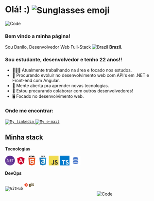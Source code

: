 # Olá! :) <img width="40" align="center" src="https://emojis.slackmojis.com/emojis/images/1531849430/4246/blob-sunglasses.gif?1531849430" alt="Sunglasses emoji" />

<img width="40%" src="https://media0.giphy.com/media/MT5UUV1d4CXE2A37Dg/giphy.gif?cid=ecf05e47prxvjx6gfwslr16yh3ge5g4aqld7ev6qu08rs3wb&rid=giphy.gif&ct=g" alt="Code" />


### Bem vindo a minha página!
<p>
  Sou Danilo, Desenvolvedor Web Full-Stack <img width="16" src="https://www.flaticon.com/svg/static/icons/svg/197/197386.svg" alt="Brazil" />
  <b>Brazil</b>.
</p>

### Sou estudante, desenvolvedor e tenho 22 anos!!

- 👨🏻‍🚀 Atualmente trabalhando na área e focado nos estudos.
- 🌱 Procurando evoluir no desenvolvimento web com API's em .NET e Front-end com Angular.
- 🥅 Mente aberta pra aprender novas tecnologias.
- 👯 Estou procurando colaborar com outros desenvolvedores!
- 🖥️ Focado no desenvolvimento web.


### Onde me encontrar:

<a href="https://www.linkedin.com/in/danilo-gon%C3%A7alves-a862a6142/">
  <code><img alt="My linkedin" width="28" src="https://www.flaticon.com/svg/static/icons/svg/1383/1383262.svg" /></code>
</a>

<a href="mailto:danilogdev@gmail.com">
  <code><img alt="My e-mail" width="32" src="https://www.flaticon.com/svg/static/icons/svg/324/324123.svg" /></code>
</a>
<br>

## Minha stack

**Tecnologias**

<code><img height="32" src="https://raw.githubusercontent.com/github/explore/80688e429a7d4ef2fca1e82350fe8e3517d3494d/topics/dotnet/dotnet.png" alt="DotNet"/></code>
<code><img height="32" src="https://raw.githubusercontent.com/github/explore/80688e429a7d4ef2fca1e82350fe8e3517d3494d/topics/angular/angular.png" alt="Angular"/></code>
<code><img height="32" src="https://raw.githubusercontent.com/github/explore/80688e429a7d4ef2fca1e82350fe8e3517d3494d/topics/html/html.png" alt="HTML5"/></code>
<code><img height="32" src="https://raw.githubusercontent.com/github/explore/80688e429a7d4ef2fca1e82350fe8e3517d3494d/topics/css/css.png" alt="CSS"/></code>
<code><img height="32" src="https://raw.githubusercontent.com/github/explore/80688e429a7d4ef2fca1e82350fe8e3517d3494d/topics/javascript/javascript.png" alt="Javascript"/></code>
<code><img height="32" src="https://raw.githubusercontent.com/github/explore/80688e429a7d4ef2fca1e82350fe8e3517d3494d/topics/typescript/typescript.png" alt="Typescript"/></code>
<code><img height="32" src="https://raw.githubusercontent.com/github/explore/80688e429a7d4ef2fca1e82350fe8e3517d3494d/topics/sql/sql.png" alt="SqlServer"/></code>


**DevOps**

<code><img height="32" src="https://cdn3.iconfinder.com/data/icons/inficons/512/github.png" alt="GitHub"/></code>
<code><img height="32" src="https://raw.githubusercontent.com/github/explore/80688e429a7d4ef2fca1e82350fe8e3517d3494d/topics/git/git.png" alt="Git"/></code>
<br>
<img align="right" width="40%" src="https://media4.giphy.com/media/iIqmM5tTjmpOB9mpbn/giphy.gif?cid=ecf05e47fxlqaavfgqvelanlazn0vfdsq445avda7tevfyln&rid=giphy.gif&ct=g" alt="Code" />

